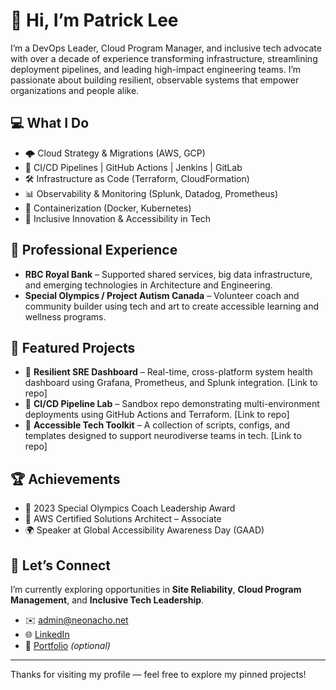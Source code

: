 # 👋 Hi, I’m Patrick Lee

I’m a DevOps Leader, Cloud Program Manager, and inclusive tech advocate with over a decade of experience transforming infrastructure, streamlining deployment pipelines, and leading high-impact engineering teams. I’m passionate about building resilient, observable systems that empower organizations and people alike.

## 💻 What I Do
- 🌩️ Cloud Strategy & Migrations (AWS, GCP)
- 🔄 CI/CD Pipelines | GitHub Actions | Jenkins | GitLab
- 🛠️ Infrastructure as Code (Terraform, CloudFormation)
- 📊 Observability & Monitoring (Splunk, Datadog, Prometheus)
- 🐳 Containerization (Docker, Kubernetes)
- 🧠 Inclusive Innovation & Accessibility in Tech

## 💼 Professional Experience
- **RBC Royal Bank** – Supported shared services, big data infrastructure, and emerging technologies in Architecture and Engineering.
- **Special Olympics / Project Autism Canada** – Volunteer coach and community builder using tech and art to create accessible learning and wellness programs.

## 🚀 Featured Projects
- 🧭 **Resilient SRE Dashboard** – Real-time, cross-platform system health dashboard using Grafana, Prometheus, and Splunk integration. [Link to repo]
- 🧪 **CI/CD Pipeline Lab** – Sandbox repo demonstrating multi-environment deployments using GitHub Actions and Terraform. [Link to repo]
- 🌱 **Accessible Tech Toolkit** – A collection of scripts, configs, and templates designed to support neurodiverse teams in tech. [Link to repo]

## 🏆 Achievements
- 🥇 2023 Special Olympics Coach Leadership Award
- 📜 AWS Certified Solutions Architect – Associate
- 🌍 Speaker at Global Accessibility Awareness Day (GAAD)

## 🤝 Let’s Connect
I’m currently exploring opportunities in **Site Reliability**, **Cloud Program Management**, and **Inclusive Tech Leadership**.

- ✉️ [admin@neonacho.net](mailto:admin@neonacho.net)
- 🌐 [LinkedIn](https://www.linkedin.com/in/fixguy)
- 💼 [Portfolio](https://yourportfolio.example.com) *(optional)*

---

Thanks for visiting my profile — feel free to explore my pinned projects!

